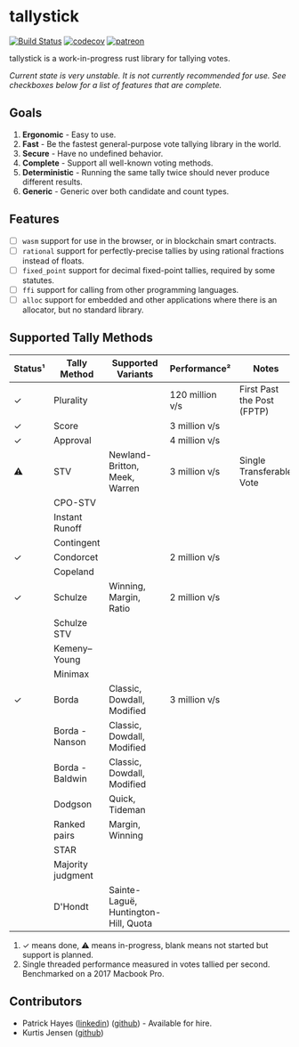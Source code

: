 # tallystick

[![Build Status](https://travis-ci.org/phayes/tallystick.svg?branch=master)](https://travis-ci.org/phayes/tallystick)
[![codecov](https://codecov.io/gh/phayes/tallystick/branch/master/graph/badge.svg)](https://codecov.io/gh/phayes/tallystick)
[![patreon](https://img.shields.io/badge/patreon-donate-green.svg)](https://patreon.com/phayes)

tallystick is a work-in-progress rust library for tallying votes.

_Current state is very unstable. It is not currently recommended for use. See checkboxes below for a list of features that are complete._

## Goals

1. **Ergonomic** - Easy to use.
2. **Fast** - Be the fastest general-purpose vote tallying library in the world.
3. **Secure** - Have no undefined behavior.
4. **Complete** - Support all well-known voting methods.
5. **Deterministic** - Running the same tally twice should never produce different results.
6. **Generic** - Generic over both candidate and count types.

## Features

- [ ] `wasm` support for use in the browser, or in blockchain smart contracts.
- [ ] `rational` support for perfectly-precise tallies by using rational fractions instead of floats.
- [ ] `fixed_point` support for decimal fixed-point tallies, required by some statutes.
- [ ] `ffi` support for calling from other programming languages.
- [ ] `alloc` support for embedded and other applications where there is an allocator, but no standard library.

## Supported Tally Methods

| Status¹ | Tally Method      | Supported Variants                   | Performance²    | Notes                      |
| ------- | ----------------- | ------------------------------------ | --------------- | -------------------------- |
| ✓       | Plurality         |                                      | 120 million v/s | First Past the Post (FPTP) |
| ✓       | Score             |                                      | 3 million v/s   |                            |
| ✓       | Approval          |                                      | 4 million v/s   |                            |
| ⚠       | STV               | Newland-Britton, Meek, Warren        | 3 million v/s   | Single Transferable Vote   |
|         | CPO-STV           |                                      |                 |                            |
|         | Instant Runoff    |                                      |                 |                            |
|         | Contingent        |                                      |                 |                            |
| ✓       | Condorcet         |                                      | 2 million v/s   |                            |
|         | Copeland          |                                      |                 |                            |
| ✓       | Schulze           | Winning, Margin, Ratio               | 2 million v/s   |                            |
|         | Schulze STV       |                                      |                 |                            |
|         | Kemeny–Young      |                                      |                 |                            |
|         | Minimax           |                                      |                 |                            |
| ✓       | Borda             | Classic, Dowdall, Modified           | 3 million v/s   |                            |
|         | Borda - Nanson    | Classic, Dowdall, Modified           |                 |                            |
|         | Borda - Baldwin   | Classic, Dowdall, Modified           |                 |                            |
|         | Dodgson           | Quick, Tideman                       |                 |                            |
|         | Ranked pairs      | Margin, Winning                      |                 |                            |
|         | STAR              |                                      |                 |                            |
|         | Majority judgment |                                      |                 |                            |
|         | D'Hondt           | Sainte-Laguë, Huntington-Hill, Quota |                 |                            |

1. ✓ means done, ⚠ means in-progress, blank means not started but support is planned.
2. Single threaded performance measured in votes tallied per second. Benchmarked on a 2017 Macbook Pro.

## Contributors

- Patrick Hayes ([linkedin](https://www.linkedin.com/in/patrickdhayes/)) ([github](https://github.com/phayes)) - Available for hire.
- Kurtis Jensen ([github](https://github.com/kbuilds))
